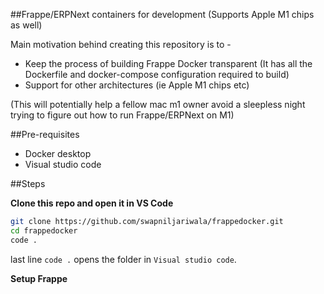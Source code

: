 ##Frappe/ERPNext containers for development (Supports Apple M1 chips as well)

Main motivation behind creating this repository is to -

* Keep the process of building Frappe Docker transparent (It has all the Dockerfile and docker-compose configuration required to build)
* Support for other architectures (ie Apple M1 chips etc)

(This will potentially help a fellow mac m1 owner avoid a sleepless night trying to figure out how to run Frappe/ERPNext on M1)

##Pre-requisites

* Docker desktop
* Visual studio code

##Steps

**Clone this repo and open it in VS Code**

```bash
git clone https://github.com/swapniljariwala/frappedocker.git
cd frappedocker
code .
```
last line `code .` opens the folder in `Visual studio code`.

**Setup Frappe**



